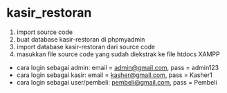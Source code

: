 # kasir_restoran
1. import source code
2. buat database kasir-restoran di phpmyadmin
3. import database kasir-restoran dari source code
4. masukkan file source code yang sudah diekstrak ke file htdocs XAMPP
- cara login sebagai admin:
  email = admin@gmail.com, pass = admin123
- cara login sebagai kasir:
  email = kasher@gmail.com, pass = Kasher1
- cara login sebagai user/pembeli:
  pembeli@gmail.com, pass = Pembeli
